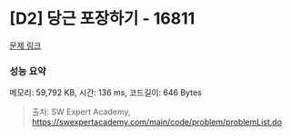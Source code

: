 # [D2] 당근 포장하기 - 16811 

[문제 링크](https://swexpertacademy.com/main/code/problem/problemDetail.do?contestProbId=AYamNLoKGSgDFAVx) 

### 성능 요약

메모리: 59,792 KB, 시간: 136 ms, 코드길이: 646 Bytes



> 출처: SW Expert Academy, https://swexpertacademy.com/main/code/problem/problemList.do